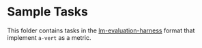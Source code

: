# Sample Tasks

This folder contains tasks in the [lm-evaluation-harness](https://github.com/EleutherAI/lm-evaluation-harness) format that implement `a-vert` as a metric.